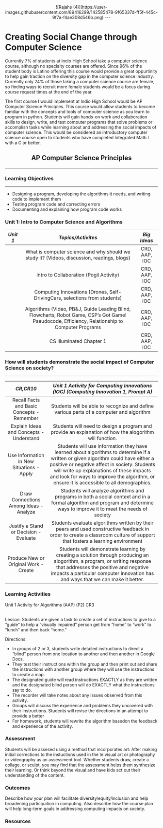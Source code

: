 <p align="center">![Rajahs (4)](https://user-images.githubusercontent.com/89416299/142585478-9f65337d-ff5f-445c-9f7a-f4ae308d546b.png)
---

# Creating Social Change through Computer Science 


Currently 7% of students at Indio High School take a computer science course, although no specialty courses are offered. Since 96% of the student body is Latino offering this course would provide a great oppurtinity to help gain traction on the diversity gap in the computer science industry. Currently only 24% of those taking a computer science course are female, so finding ways to recruit more female students would be a focus during course request times at the end of the year. 

The first course I would implement at Indio High School would be AP Computer Science Principles.  This course would allow students to become familiar with the concepts and tools of computer science as you learn to program in python.  Students will gain hands-on work and collaboration skills to design, write, and test computer programs that solve problems or accomplish tasks while learning about and addressing the social impacts of computer science. This would be considered an introductory computer science course open to students who have completed Integrated Math I with a C or better. 


## <p align="center">AP Computer Science Principles
---

### Learning Objectives
---

- Designing a program, developing the algorithms it needs, and writing code to implement them
- Testing program code and correcting errors
- Documenting and explaining how program code works


### Unit 1: Intro to Computer Science and Algorithms
| *Unit 1*| *Topics/Activites* |  *Big Ideas* | 	
| :---:	| :---:| :---: |
| |What is computer science and why should we study it? (Videos, discussion, readings, blogs)| CRD, AAP, IOC|
| |Intro to Collaboration (Pogil Activity)|CRD, AAP, IOC   |
||Computing Innovations (Drones, Self-DrivingCars, selections from students)|CRD, AAP, IOC|
||Algorithms (Video, PB&J, Guide Leading Blind, Flowcharts, Robot Game, CSP’s Got Game! Pseudocode, Efficiency, Relationship to Computer Programs|CRD, AAP, IOC  |
||CS Illuminated Chapter 1| CRD, AAP, IOC|



### How will students demonstrate the social impact of Computer Science on society?
---



| *CR,CR10*| *Unit 1 Activity for Computing Innovations (IOC) (Computing Innovation 1, Prompt A)* |   	
| :---:	| :---:|
|  Recall Facts and Basic Concepts - Remember	|  Students will be able to recognize and define various parts of a computer and algorithm	|   
|  Explain Ideas and Concepts - Understand 	|  Students will need to design a program and provide an explanation of how the alogorithm will function.	|   
|  Use Information in New Situations - Apply	| Students will use information they have learned about algorithms to determine if a written or given algorithm could have either a positive or negative affect in society. Students will write up explanations of these impacts and look for ways to improve the algorithm, or ensure it is accessible to all demographics. |  	|   	
|  Draw Connections Among Ideas - Analyze  | Students will analyze algorithms and programs in both a social context and in a formal algorithm and program and determine ways to improve it to meet the needs of society|
|  Justify a Stand or Decision - Evaluate  | Students evaluate algorithms written by their peers and used constructive feedback in order to create a classroom culture of support that fosters a learning environment |
|  Produce New or Original Work - Create | Students will demonstrate learning by creating a solution through producing an alogorithm, a program, or writing response that addresses the positive and negative impacts a particular computer innovation has and ways that we can make it better. |  |




### Learning Activities

Unit 1 Activity for Algorithms (AAP) (P2) CR3

\
Lesson: Students are given a task to create a set of instructions to give to a “guide” to help a “visually impaired” person get from “home” to “work” to “lunch” and then back “home.” 

Directions: 
- In groups of 2 or 3, students write detailed instructions to direct a “blind” person from one location to another and then another in Google Docs. 
- They test their instructions within the group and then print out and share the instructions with another group where they will use the instructions to create a map.  
- The designated guide will read instructions EXACTLY as they are written and the designated blind person will do EXACTLY what the instructions say to do. 
- The recorder will take notes about any issues observed from this activity. 
- Groups will discuss the experience and problems they uncovered with their instructions. Students will revise the directions in an attempt to provide a better 
- For homework, students will rewrite the algorithm basedon the feedback and experience of the activity. 

### Assessment

Students will be assesed using a method that incorporates art: After making initial corrections to the instuctions used in the te visual art or photography or videography as an assessment tool. Whether students draw, create a collage, or sculpt, you may find that the assessment helps them synthesize their learning. Or think beyond the visual and have kids act out their understanding of the content. 

### Outcomes

Describe how your plan will facilitate diversity/equity/inclusion and help broadening participation in computing. Also describe how the course plan will help long-term goals in addressing computing impacts on society.

### Resources
